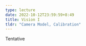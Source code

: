 ```yaml
---
type: lecture
date: 2022-10-12T23:59:59+8:49
title: Vision I
tldr: "Camera Model, Calibration"
---
```

Tentative

